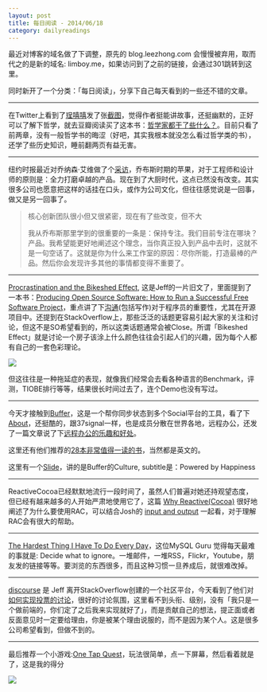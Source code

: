 ```yaml
---
layout: post
title: 每日阅读 - 2014/06/18
category: dailyreadings
---
```


最近对博客的域名做了下调整，原先的 blog.leezhong.com 会慢慢被弃用，取而代之的是新的域名: limboy.me，如果访问到了之前的链接，会通过301跳转到这里。

同时新开了一个分类：「每日阅读」，分享下自己每天看到的一些还不错的文章。

----

在Twitter上看到了[珵嘻嘻](https://twitter.com/ciciatc)发了张[截图](http://media-cache-ec0.pinimg.com/736x/1b/92/97/1b92974aead04d9e64607c07a644e668.jpg)，觉得作者挺能讲故事，还挺幽默的，正好可以了解下哲学，就去豆瓣阅读买了这本书：[哲学家都干了些什么？](https://read.douban.com/ebook/1113383/)。目前只看了前两章，没有一般哲学书的晦涩（好吧，其实我根本就没怎么看过哲学类的书），还学了些历史知识，睡前翻两页有益无害。

----

纽约时报最近对乔纳森·艾维做了个[采访](http://bits.blogs.nytimes.com/2014/06/16/jonathan-ive-on-apples-design-process-and-product-philosophy/)，乔布斯时期的苹果，对于工程师和设计师的原则是：全力打磨卓越的产品。现在到了大厨时代，这点已然没有改变。其实很多公司也愿意把这样的话挂在口头，或作为公司文化，但往往感觉说是一回事，做又是另一回事了。

> 核心创新团队很小但又很紧密，现在有了些改变，但不大
>
> 我从乔布斯那里学到的很重要的一条是：保持专注。我们目前专注在哪块？产品。我希望能更好地阐述这个理念，当你真正投入到产品中去时，这就不是一句空话了。这就是你为什么来工作室的原因：尽你所能，打造最棒的产品。然后你会发现许多其他的事情都变得不重要了。

----

[Procrastination and the Bikeshed Effect](http://blog.codinghorror.com/procrastination-and-the-bikeshed-effect/), 这是Jeff的一片旧文了，里面提到了一本书：[Producing Open Source Software: How to Run a Successful Free Software Project](http://www.amazon.com/dp/0596007590/?tag=codihorr-20)，重点讲了下[沟通](http://producingoss.com/en/communications.html)(包括写作)对于程序员的重要性，尤其在开源项目中。还提到在StackOverflow上，那些泛泛的话题更容易引起大家的关注和讨论，但这不是SO希望看到的，所以这类话题通常会被Close。所谓「Bikeshed Effect」就是讨论一个房子该涂上什么颜色往往会引起人们的兴趣，因为每个人都有自己的一套色彩理论。

![](http://blog.codinghorror.com/content/images/uploads/2009/03/6a0120a85dcdae970b01287770162b970c-pi.jpg)

但这往往是一种拖延症的表现，就像我们经常会去看各种语言的Benchmark，评测，TIOBE排行等等，结果很长时间过去了，连个Demo也没有写过。

----

今天才接触到[Buffer](http://bufferapp.com)，这是一个帮你同步状态到多个Social平台的工具，看了下[About](https://bufferapp.com/about)，还挺酷的，跟37signal一样，也是成员分散在世界各地，远程办公，还发了一篇文章说了下[远程办公的乐趣和好处](http://joel.is/post/59525266381/the-joys-and-benefits-of-working-as-a-distributed-team)。

这里还有他们推荐的[28本非常值得一读的书](http://open.bufferapp.com/28-life-changing-books/)，当然都是英文的。

这里有一个[Slide](http://www.slideshare.net/Bufferapp/buffer-culture-04)，讲的是Buffer的Culture, subtitle是：Powered by Happiness

----

ReactiveCocoa已经默默地流行一段时间了，虽然人们普遍对她还持观望态度，但已经有越来越多的人开始严肃地使用它了，这篇 [Why Reactive(Cocoa)](http://www.sprynthesis.com/2014/06/15/why-reactivecocoa/) 很好地阐述了为什么要使用RAC，可以结合Josh的 [input and output](http://blog.maybeapps.com/post/42894317939/input-and-output) 一起看，对于理解RAC会有很大的帮助。

----

[The Hardest Thing I Have To Do Every Day](http://jeremy.zawodny.com/blog/archives/008581.html)，这位MySQL Guru 觉得每天最难的事就是: Decide what to ignore。一堆邮件，一堆RSS，Flickr，Youtube，朋友发的链接等等。要浏览的东西很多，而且这种习惯一旦养成后，就很难改掉。

----

[discourse](http://www.discourse.org/) 是 Jeff 离开StackOverflow创建的一个社区平台，今天看到了他们对[如何实现投票的讨论](https://meta.discourse.org/t/how-should-we-implement-polls/11911)，很好的讨论氛围，这里看不到头衔、级别，没有「我只是一个做前端的，你们定了之后我来实现就好了」，而是贡献自己的想法，提正面或者反面意见时一定要给理由，你是被某个理由说服的，而不是因为某个人。这是很多公司希望看到，但做不到的。

----

最后推荐一个小游戏:[One Tap Quest](http://shimage.net/one-tap-quest/)，玩法很简单，点一下屏幕，然后看着就是了，这是我的得分

![](http://media-cache-ec0.pinimg.com/736x/02/53/5e/02535e645b3116a0c5ab7c3d99708893.jpg)

